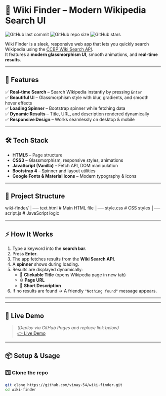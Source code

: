 # 📖 Wiki Finder – Modern Wikipedia Search UI

![GitHub last commit](https://img.shields.io/github/last-commit/yourusername/wiki-finder?style=flat-square)
![GitHub repo size](https://img.shields.io/github/repo-size/yourusername/wiki-finder?color=blue&style=flat-square)
![GitHub stars](https://img.shields.io/github/stars/yourusername/wiki-finder?style=flat-square)

Wiki Finder is a sleek, responsive web app that lets you quickly search Wikipedia using the [CCBP Wiki Search API](https://apis.ccbp.in/wiki-search).  
It features a **modern glassmorphism UI**, smooth animations, and **real-time results**.

---

## 🚀 Features
✅ **Real‑time Search** – Search Wikipedia instantly by pressing `Enter`  
✅ **Beautiful UI** – Glassmorphism style with blur, gradients, and smooth hover effects  
✅ **Loading Spinner** – Bootstrap spinner while fetching data  
✅ **Dynamic Results** – Title, URL, and description rendered dynamically  
✅ **Responsive Design** – Works seamlessly on desktop & mobile  

---

## 🛠️ Tech Stack
- **HTML5** – Page structure  
- **CSS3** – Glassmorphism, responsive styles, animations  
- **JavaScript (Vanilla)** – Fetch API, DOM manipulation  
- **Bootstrap 4** – Spinner and layout utilities  
- **Google Fonts & Material Icons** – Modern typography & icons  

---

## 📂 Project Structure
wiki-finder/
│── text.html # Main HTML file
│── style.css # CSS styles
│── script.js # JavaScript logic



---

## ⚡ How It Works
1. Type a keyword into the **search bar**.
2. Press **Enter**.
3. The app fetches results from the **Wiki Search API**.
4. A **spinner** shows during loading.
5. Results are displayed dynamically:
   - 🔗 **Clickable Title** (opens Wikipedia page in new tab)
   - 🌐 **Page URL**
   - 📝 **Short Description**
6. If no results are found → A friendly `"Nothing found"` message appears.

---

---

## 🔗 Live Demo
> *(Deploy via GitHub Pages and replace link below)*  
[👉 Live Demo](https://wikipediaclone-nine.vercel.app/)

---

## 📦 Setup & Usage
### 1️⃣ Clone the repo
```bash
git clone https://github.com/vinay-54/wiki-finder.git
cd wiki-finder




